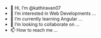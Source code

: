 - 👋 Hi, I’m @kathiravan07
- 👀 I’m interested in Web Developments ...
- 🌱 I’m currently learning Angular ...
- 💞️ I’m looking to collaborate on ...
- 📫 How to reach me ...

<!---
kathiravan07/kathiravan07 is a ✨ special ✨ repository because its `README.md` (this file) appears on your GitHub profile.
You can click the Preview link to take a look at your changes.
--->

